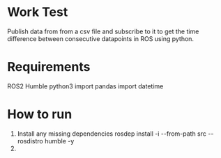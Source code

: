 # Work Test
Publish data from from a csv file and subscribe to it to get the time difference between consecutive datapoints in ROS using python.

# Requirements
ROS2 Humble
python3
import pandas
import datetime

# How to run
1)  Install any missing dependencies
   rosdep install -i --from-path src --rosdistro humble -y
3)  
